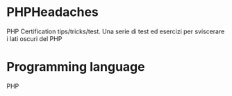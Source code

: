 # PHPHeadaches
PHP Certification tips/tricks/test.
Una serie di test ed esercizi per sviscerare i lati oscuri del PHP
# Programming language
PHP
